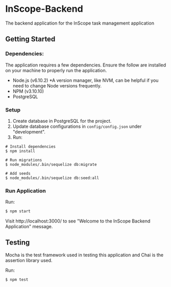# InScope-Backend
The backend application for the InScope task management application

## Getting Started

### Dependencies:

The application requires a few dependencies. Ensure the follow are installed
on your machine to properly run the application.
* Node.js (v6.10.2) *A version manager, like NVM, can be helpful if you need to change Node versions frequently.
* NPM (v3.10.10)
* PostgreSQL

### Setup

1. Create database in PostgreSQL for the project.
2. Update database configurations in `config/config.json` under "development".
3. Run:
```
# Install dependencies
$ npm install

# Run migrations
$ node_modules/.bin/sequelize db:migrate

# Add seeds
$ node_modules/.bin/sequelize db:seed:all
```

### Run Application

Run:
```bash
$ npm start
```

Visit http://localhost:3000/ to see "Welcome to the InScope Backend Application" message.

## Testing

Mocha is the test framework used in testing this application and Chai is the assertion library used.

Run:
```bash
$ npm test
```
